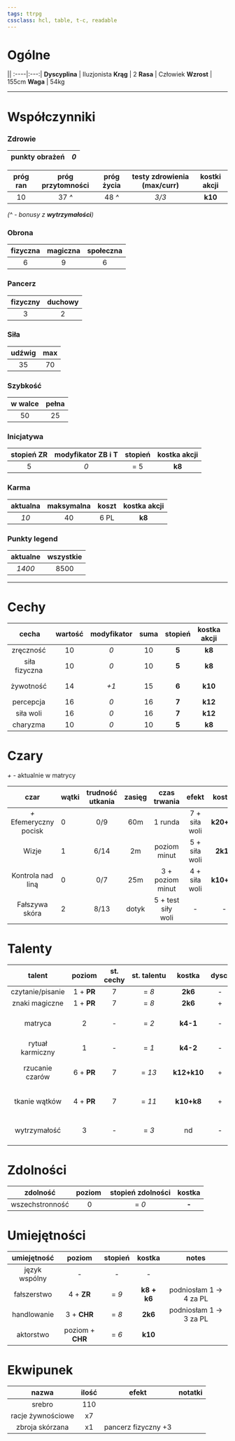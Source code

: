 ```yaml
---
tags: ttrpg
cssclass: hcl, table, t-c, readable
---
```


# Ogólne

||
:----|:---:|
**Dyscyplina** | Iluzjonista
**Krąg** | 2
**Rasa** | Człowiek
**Wzrost** | 155cm
**Waga** | 54kg

---
# Współczynniki

### Zdrowie 

punkty obrażeń | *0* |
:---:|:---:|

próg ran | próg przytomności | próg życia | testy zdrowienia (max/curr) | kostki akcji |
:---:|:---:|:---:|:---:|:---:|
10 | 37 *^* | 48 *^* | *3/3* | **k10** |
*(^ - bonusy z **wytrzymałości**)*

### Obrona
fizyczna | magiczna | społeczna |
:---:|:---:|:---:|
| 6 | 9 | 6 |

### Pancerz
fizyczny | duchowy | 
:---:|:---:|
| 3 | 2 |

### Siła
udźwig | max |
:---:|:---:|
35 | 70 |

### Szybkość
w walce | pełna |
:---:|:---:|
50 | 25 |

### Inicjatywa
stopień ZR | modyfikator ZB i T | stopień | kostka akcji |
:---:|:---:|:---:|:---:|
5 | *0* | = 5 | **k8** |

### Karma
aktualna | maksymalna | koszt | kostka akcji |
:---:|:---:|:---:|:---:|
*10* | 40 | 6 PL | **k8** |

### Punkty legend
aktualne | wszystkie |
:---:|:---:|
*1400*  | 8500 |

---
# Cechy

cecha | wartość | modyfikator | suma | stopień | kostka akcji | notes |
:---:|:----:|:----:|:---:|:---:|:---:|:---:|
zręczność | 10 | *0* | 10 | **5** | **k8** | |
siła fizyczna | 10 | *0* | 10 | **5** | **k8** | |
żywotność | 14 | *+1* | 15 | **6** | **k10** | podniosłam za PL |
percepcja | 16 | *0* | 16 | **7** | **k12** | |
siła woli | 16 | *0* | 16 | **7** | **k12** | |
charyzma | 10 | *0* | 10 | **5** | **k8** | |

# Czary
*+* - aktualnie w matrycy

czar | wątki | trudność utkania | zasięg | czas trwania | efekt | kostka |
:--:|-----|:------:|:---:|:---:|:---:|:---:|
*+* Efemeryczny pocisk | 0 | 0/9 | 60m | 1 runda | 7 + siła woli | **k20+k4** |
Wizje | 1 | 6/14 | 2m | poziom minut | 5 + siła woli | **2k10** |
Kontrola nad liną | 0 | 0/7 | 25m | 3 + poziom minut | 4 + siła woli | **k10+k8** |
Fałszywa skóra | 2 | 8/13 | dotyk | 5 + test siły woli | - | - |

# Talenty

talent | poziom | st. cechy | st. talentu | kostka | dysc. | akcja | karma | wycz. | notes |
:---:|:---:|:---:|:---:|:---:|:---:|:---:|:---:|:---:|:---:|
czytanie/pisanie | 1 + **PR** | 7 | = *8* | **2k6** | - | + | - | - | |
znaki magiczne | 1 + **PR** | 7 | = *8*  | **2k6** | + | + | - | - | |
matryca | 2 | - | = *2* | **k4-1** | - | nd | - | - | podniosłam z 1 -> 2 za PL|
rytuał karmiczny | 1 | - | = *1* | **k4-2** | - | nd | - | - | |
rzucanie czarów | 6 + **PR** | 7 | = *13* | **k12+k10** | + | + | - | - | (podniosłam z 3 -> 6 za PL) |
tkanie wątków | 4 + **PR** | 7 | = *11* | **k10+k8** | + | + | - | - | (podniosłam z 2 -> 4 za za PL) |
wytrzymałość | 3 | - | = *3* | nd | - | nd | - | - | (4/3) kupiłam za PL |
 
# Zdolności
zdolność | poziom | stopień zdolności | kostka |
:---:|:---:|:---:|:---:|
wszechstronność | 0 | = *0* | **-** | 

# Umiejętności
umiejętność | poziom | stopień | kostka | notes |
:---:|:---:|:---:|:---:|:---:|
język wspólny | - | - | - |  |
fałszerstwo | 4 + **ZR** | = *9* | **k8 + k6** | podniosłam 1 -> 4 za PL|
handlowanie | 3 + **CHR** | = *8* | **2k6** | podniosłam 1 -> 3 za PL |
aktorstwo | poziom + **CHR** | = *6* | **k10** | |

# Ekwipunek
nazwa | ilość | efekt | notatki |
:---:|:---:|:---:|:---:|
srebro | 110 | | |
racje żywnościowe | x7 | | |
zbroja skórzana | x1 | pancerz fizyczny +3 | | 

